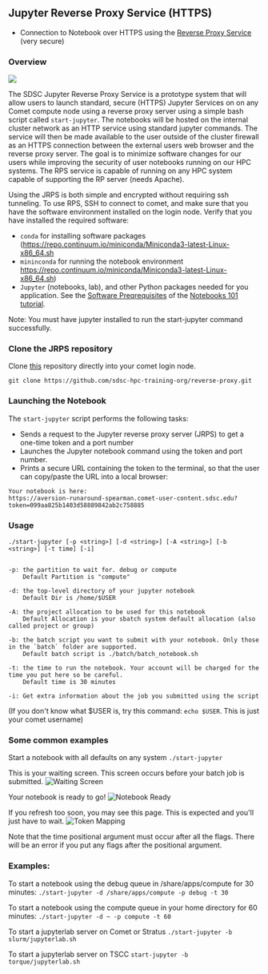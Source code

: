 ## Jupyter Reverse Proxy Service (HTTPS)
* Connection to Notebook over HTTPS using the [Reverse Proxy Service](https://github.com/sdsc-hpc-training-org/reverse-proxy)  (very secure)
<!-- reverse-proxy 101 repo -->

### Overview

![](https://github.com/sdsc-hpc-training-org/notebooks-101/raw/master/Docs/images/Reverse-Proxy-Service-for-Secure-Jupyter-Notebooks-Arch.png?raw=true)

The SDSC Jupyter Reverse Proxy Service is a prototype system that will allow users to launch standard, secure (HTTPS) Jupyter Services on on any Comet compute node using a reverse proxy server using a simple bash script called `start-jupyter`. The notebooks will be hosted on the internal cluster network as an HTTP service using standard jupyter commands. The service will then be made available to the user outside of the cluster firewall as an HTTPS connection between the external users web browser and the reverse proxy server. The goal is to minimize software changes for our users while improving the security of user notebooks running on our HPC systems. The RPS service is capable of running on any HPC system capable of supporting the RP server (needs Apache).

Using the JRPS is both simple and encrypted without requiring ssh tunneling. To use RPS, SSH to connect to comet, and make sure that you have the software environment installed on the login node. Verify that you have installed the required software: 
* `conda` for installing software packages (https://repo.continuum.io/miniconda/Miniconda3-latest-Linux-x86_64.sh
* `mininconda` for running the notebook environment https://repo.continuum.io/miniconda/Miniconda3-latest-Linux-x86_64.sh)
* `Jupyter` (notebooks, lab), and other Python packages needed for you application.
See the [Software Preqrequisites](https://comet-notebooks-101.readthedocs.io/en/tscc/prerequisites.html) of the [Notebooks 101 tutorial](https://comet-notebooks-101.readthedocs.io/en/tscc/index.html).

Note: You must have jupyter installed to run the start-jupyter command successfully.

### Clone the JRPS repository
Clone [this](https://github.com/sdsc-hpc-training-org/reverse-proxy) repository directly into your comet login node.  
```
git clone https://github.com/sdsc-hpc-training-org/reverse-proxy.git
```

### Launching the Notebook
The `start-jupyter` script performs the following tasks:
* Sends a request to the Jupyter reverse proxy server (JRPS) to get a one-time token and a port number
* Launches the Jupyter notebook command using the token and port number.
* Prints a secure URL containing the token to the terminal, so that the user can copy/paste the URL into a local browser:
```
Your notebook is here:
https://aversion-runaround-spearman.comet-user-content.sdsc.edu?token=099aa825b1403d58889842ab2c758885

```

### Usage
`./start-jupyter [-p <string>] [-d <string>] [-A <string>] [-b <string>] [-t time] [-i]`

```

-p: the partition to wait for. debug or compute
    Default Partition is "compute"
    
-d: the top-level directory of your jupyter notebook
    Default Dir is /home/$USER

-A: the project allocation to be used for this notebook
    Default Allocation is your sbatch system default allocation (also called project or group)
    
-b: the batch script you want to submit with your notebook. Only those in the `batch` folder are supported.
    Default batch script is ./batch/batch_notebook.sh
    
-t: the time to run the notebook. Your account will be charged for the time you put here so be careful.
    Default time is 30 minutes
    
-i: Get extra information about the job you submitted using the script

```
(If you don't know what $USER is, try this command: `echo $USER`. This is just your comet username)

### Some common examples
Start a notebook with all defaults on any system
`./start-jupyter`

This is your waiting screen. This screen occurs before your batch job is submitted.
![Waiting Screen](https://github.com/sdsc-hpc-training-org/reverse-proxy/blob/master/.examples_images/ex1.png?raw=true)

Your notebook is ready to go!
![Notebook Ready](https://github.com/sdsc-hpc-training-org/reverse-proxy/blob/master/.examples_images/ex2.png?raw=true)

If you refresh too soon, you may see this page. This is expected and you'll just have to wait.
![Token Mapping](https://github.com/sdsc-hpc-training-org/reverse-proxy/blob/master/.examples_images/ex3.png?raw=true)

Note that the time positional argument must occur after all the flags. There will be an error if you put any flags after the positional argument.

### Examples:
To start a notebook using the debug queue in /share/apps/compute for 30 minutes: 
`./start-jupyter -d /share/apps/compute -p debug -t 30`

To start a notebook using the compute queue in your home directory for 60 minutes: 
`./start-jupyter -d ~ -p compute -t 60`

To start a jupyterlab server on Comet or Stratus
`./start-jupyter -b slurm/jupyterlab.sh`

To start a jupyterlab server on TSCC
`start-jupyter -b torque/jupyterlab.sh` 